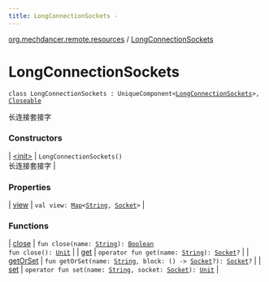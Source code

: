 ```yaml
---
title: LongConnectionSockets - 
---
```


[org.mechdancer.remote.resources](../index.html) / [LongConnectionSockets](./index.html)

# LongConnectionSockets

`class LongConnectionSockets : UniqueComponent<`[`LongConnectionSockets`](./index.html)`>, `[`Closeable`](http://docs.oracle.com/javase/6/docs/api/java/io/Closeable.html)

长连接套接字

### Constructors

| [&lt;init&gt;](-init-.html) | `LongConnectionSockets()`<br>长连接套接字 |

### Properties

| [view](view.html) | `val view: `[`Map`](https://kotlinlang.org/api/latest/jvm/stdlib/kotlin.collections/-map/index.html)`<`[`String`](https://kotlinlang.org/api/latest/jvm/stdlib/kotlin/-string/index.html)`, `[`Socket`](http://docs.oracle.com/javase/6/docs/api/java/net/Socket.html)`>` |

### Functions

| [close](close.html) | `fun close(name: `[`String`](https://kotlinlang.org/api/latest/jvm/stdlib/kotlin/-string/index.html)`): `[`Boolean`](https://kotlinlang.org/api/latest/jvm/stdlib/kotlin/-boolean/index.html)<br>`fun close(): `[`Unit`](https://kotlinlang.org/api/latest/jvm/stdlib/kotlin/-unit/index.html) |
| [get](get.html) | `operator fun get(name: `[`String`](https://kotlinlang.org/api/latest/jvm/stdlib/kotlin/-string/index.html)`): `[`Socket`](http://docs.oracle.com/javase/6/docs/api/java/net/Socket.html)`?` |
| [getOrSet](get-or-set.html) | `fun getOrSet(name: `[`String`](https://kotlinlang.org/api/latest/jvm/stdlib/kotlin/-string/index.html)`, block: () -> `[`Socket`](http://docs.oracle.com/javase/6/docs/api/java/net/Socket.html)`?): `[`Socket`](http://docs.oracle.com/javase/6/docs/api/java/net/Socket.html)`?` |
| [set](set.html) | `operator fun set(name: `[`String`](https://kotlinlang.org/api/latest/jvm/stdlib/kotlin/-string/index.html)`, socket: `[`Socket`](http://docs.oracle.com/javase/6/docs/api/java/net/Socket.html)`): `[`Unit`](https://kotlinlang.org/api/latest/jvm/stdlib/kotlin/-unit/index.html) |

